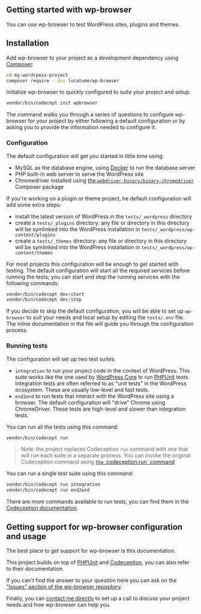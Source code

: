 ## Getting started with wp-browser

You can use wp-browser to test WordPress sites, plugins and themes.

## Installation

Add wp-browser to your project as a development dependency using [Composer](https://getcomposer.org/):

```bash
cd my-wordrpess-project
composer require --dev lucatume/wp-browser
```

Initialize wp-browser to quickly configured to suite your project and setup:

```bash
vendor/bin/codecept init wpbrowser
```

The command walks you through a series of questions to configure wp-browser for your project by either following a
default configuration or by asking you to provide the information needed to configure it.

### Configuration

The default configuration will get you started in little time using:

* MySQL as the database engine, using [Docker][1] to run the database server
* PHP built-in web server to serve the WordPress site
* Chromedriver installed using [the `webdriver-binary/binary-chromedriver`][2] Composer package

If you're working on a plugin or theme project, he default configuration will add some extra steps:

* install the latest version of WordPress in the `tests/_wordpress` directory
* create a `tests/_plugins` directory: any file or directory in this directory will be symlinked into the WordPress
  installation in `tests/_wordpress/wp-content/plugins`
* create a `tests/_themes` directory: any file or directory in this directory will be symlinked into the WordPress
  installation in `tests/_wordpress/wp-content/themes`

For most projects this configuration will be enough to get started with testing.
The default configuration will start all the required services before running the tests; you can start and stop the
running services with the following commands:

```bash
vendor/bin/codecept dev:start
vendor/bin/codecept dev:stop
````

If you decide to skip the default configuration, you will be able to set up `wp-browser` to suit your needs and local
setup by editing the `tests/.env` file.
The inline documentation in the file will guide you through the configuration process.

### Running tests

The configuration will set up two test suites:

* `integration` to run your project code in the context of WordPress. This suite works like the one used
  by [WordPress Core][6] to run [PHPUnit][3] tests. Integration tests are often referred to as "unit tests" in the
  WordPress ecosystem. These are usually low-level and fast tests.
* `end2end` to run tests that interact with the WordPress site using a browser. The default configuration will "drive"
  Chrome using ChromeDriver. These tests are high-level and slower than integration tests.

You can run all the tests using this command:

```bash
vendor/bin/codecept run
``` 

> Note: the project replaces Codeception `run` command with one that will run each suite in a separate process. You can
> invoke the original Codeception command using [`the `codeception:run` command](commands.md#run-and-codeceptionrun)

You can run a single test suite using this command:

```bash
vendor/bin/codecept run integration
vendor/bin/codecept run end2end
```

There are more commands available to run tests, you can find them in the [Codeception documentation][4].

## Getting support for wp-browser configuration and usage

The best place to get support for wp-browser is this documentation.

This project builds on top of [PHPUnit][3] and [Codeception][4], you can also refer to their documentation.

If you can't find the answer to your question here you can ask on
the ["Issues" section of the wp-browser repository][5].

Finally, you can [contact me directly][7] to set up a call to discuss your project needs and how wp-browser can help
you.

[1]: https://www.docker.com/

[2]: https://packagist.org/packages/webdriver-binary/binary-chromedriver

[3]: https://phpunit.de/

[4]: https://codeception.com/

[5]: https://github.com/lucatume/wp-browser/issues

[6]: https://make.wordpress.org/core/handbook/testing/automated-testing/phpunit/

[7]: mailto:luca@theaveragedev.com

